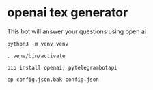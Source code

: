 # openai tex generator

This bot will answer your questions using open ai

```
python3 -m venv venv
```

```
. venv/bin/activate
```

```
pip install openai, pytelegrambotapi
```

```
cp config.json.bak config.json
```
